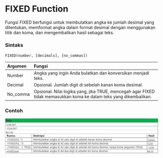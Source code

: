 # FIXED Function

Fungsi FIXED berfungsi untuk membulatkan angka ke jumlah desimal yang ditentukan, memformat angka dalam format desimal dengan menggunakan titik dan koma, dan mengembalikan hasil sebagai teks.

### Sintaks

```text
FIXED(number, [decimals], [no_commas])
```

| Argumen | Fungsi |
| :--- | :--- |
| Number | Angka yang ingin Anda bulatkan dan konversikan menjadi teks. |
| Decimal | Opsional. Jumlah digit di sebelah kanan koma desimal. |
| No\_comma | Opsional. Nilai logika yang, jika TRUE, mencegah agar FIXED tidak memasukkan koma ke dalam teks yang dikembalikan. |

### Contoh

![](../.gitbook/assets/image%20%2823%29.png)

